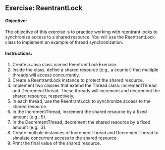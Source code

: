 ## Exercise: ReentrantLock

#### Objective: 

The objective of this exercise is to practice working with reentrant locks to synchronize access to a shared resource. You will use the ReentrantLock class to implement an example of thread synchronization.

#### Instructions:

1.	Create a Java class named ReentrantLockExercise.
2.	Inside the class, define a shared resource (e.g., a counter) that multiple threads will access concurrently.
3.	Create a ReentrantLock instance to protect the shared resource.
4.	Implement two classes that extend the Thread class: IncrementThread and DecrementThread. These threads will increment and decrement the shared resource, respectively.
5.	In each thread, use the ReentrantLock to synchronize access to the shared resource.
6.	In the IncrementThread, increment the shared resource by a fixed amount (e.g., 5).
7.	In the DecrementThread, decrement the shared resource by a fixed amount (e.g., 3).
8.	Create multiple instances of IncrementThread and DecrementThread to simulate concurrent access to the shared resource.
9.	Print the final value of the shared resource.
